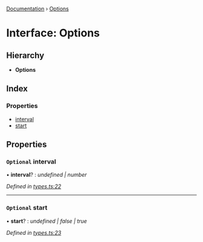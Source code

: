 [Documentation](../README.md) › [Options](options.md)

# Interface: Options

## Hierarchy

* **Options**

## Index

### Properties

* [interval](options.md#optional-interval)
* [start](options.md#optional-start)

## Properties

### `Optional` interval

• **interval**? : *undefined | number*

*Defined in [types.ts:22](https://github.com/badbatch/cachemap/blob/497d8de/packages/reaper/src/types.ts#L22)*

___

### `Optional` start

• **start**? : *undefined | false | true*

*Defined in [types.ts:23](https://github.com/badbatch/cachemap/blob/497d8de/packages/reaper/src/types.ts#L23)*
